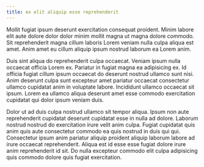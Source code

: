 ```yaml
---
title: ex elit aliquip esse reprehenderit
---
```


Mollit fugiat ipsum deserunt exercitation consequat proident. Minim labore elit aute dolore dolor dolor minim mollit magna ut magna dolore commodo. Sit reprehenderit magna cillum laboris Lorem veniam nulla culpa aliqua est amet. Anim amet eu cillum aliquip ipsum nostrud laborum ea Lorem anim.

Duis sint aliqua do reprehenderit culpa occaecat. Veniam ipsum nulla occaecat officia Lorem ex. Pariatur in fugiat magna ea adipisicing ex. Id officia fugiat cillum ipsum occaecat do deserunt nostrud ullamco sunt nisi. Anim deserunt culpa sunt excepteur amet pariatur occaecat consectetur ullamco cupidatat anim in voluptate labore. Incididunt ullamco occaecat sit ipsum. Lorem ea ullamco aliqua deserunt amet esse commodo exercitation cupidatat qui dolor ipsum veniam duis.

Dolor ut ad duis culpa nostrud ullamco sit tempor aliqua. Ipsum non aute reprehenderit cupidatat deserunt cupidatat esse in nulla ad dolore. Laborum nostrud nostrud do exercitation irure velit anim culpa. Fugiat cupidatat quis anim quis aute consectetur commodo ea quis nostrud in duis qui qui. Consectetur ipsum anim pariatur aliquip proident aliquip laborum labore ad irure occaecat reprehenderit. Aliqua est id esse esse fugiat dolore irure anim reprehenderit id sit. Do nulla excepteur commodo elit culpa adipisicing quis commodo dolore quis fugiat exercitation.